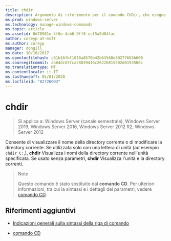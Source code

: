 ```yaml
---
title: chdir
description: Argomento di riferimento per il comando ChDir, che esegue le stesse azioni del comando CD.
ms.prod: windows-server
ms.technology: manage-windows-commands
ms.topic: article
ms.assetid: 8d78901e-4f6e-4cb6-9ff8-ccf5a9d04fac
author: coreyp-at-msft
ms.author: coreyp
manager: dongill
ms.date: 10/16/2017
ms.openlocfilehash: c81b16fbf1018a8570b42b63568e80277683b600
ms.sourcegitcommit: ab64dc83fca28039416c26226815502d0193500c
ms.translationtype: MT
ms.contentlocale: it-IT
ms.lasthandoff: 05/01/2020
ms.locfileid: "82726003"
---
```

# <a name="chdir"></a>chdir

> Si applica a: Windows Server (canale semestrale), Windows Server 2019, Windows Server 2016, Windows Server 2012 R2, Windows Server 2012

Consente di visualizzare il nome della directory corrente o di modificare la directory corrente. Se utilizzata solo con una lettera di unità (ad esempio `chdir C:`,), **chdir** Visualizza i nomi della directory corrente nell'unità specificata. Se usato senza parametri, **chdir** Visualizza l'unità e la directory correnti.

> > [!NOTE]
> Questo comando è stato sostituito dal **comando CD**. Per ulteriori informazioni, tra cui la sintassi e i dettagli dei parametri, vedere [comando CD](cd.md).

## <a name="additional-references"></a>Riferimenti aggiuntivi

- [Indicazioni generali sulla sintassi della riga di comando](command-line-syntax-key.md)

- [comando CD](cd.md)
